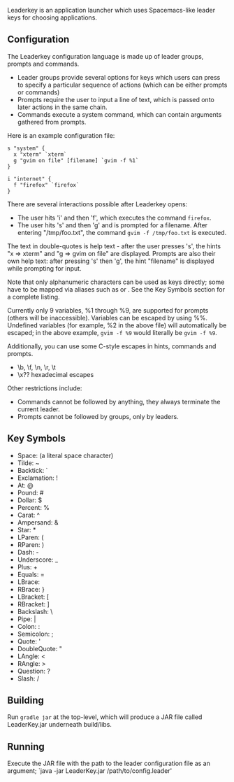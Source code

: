 Leaderkey is an application launcher which uses Spacemacs-like leader keys for choosing applications.

Configuration
-------------

The Leaderkey configuration language is made up of leader groups, prompts and commands.

- Leader groups provide several options for keys which users can press to specify a particular
  sequence of actions (which can be either prompts or commands)
- Prompts require the user to input a line of text, which is passed onto later actions in the
  same chain.
- Commands execute a system command, which can contain arguments gathered from prompts.

Here is an example configuration file:

    s "system" {
      x "xterm" `xterm`
      g "gvim on file" [filename] `gvim -f %1`
    }

    i "internet" {
      f "firefox" `firefox`
    }
   
There are several interactions possible after Leaderkey opens:

- The user hits 'i' and then 'f', which executes the command `firefox`.
- The user hits 's' and then 'g' and is prompted for a filename. After entering "/tmp/foo.txt", 
  the command `gvim -f /tmp/foo.txt` is executed.
  
The text in double-quotes is help text - after the user presses 's', the hints "x => xterm" and "g => gvim on file"
are displayed. Prompts are also their own help text: after pressing 's' then 'g', the hint "filename" is displayed
while prompting for input.
  
Note that only alphanumeric characters can be used as keys directly; some have to be mapped via aliases
such as <Tilde> or <Space>. See the Key Symbols section for a complete listing.

Currently only 9 variables, %1 through %9, are supported for prompts (others will be inaccessible). Variables can
be escaped by using %%. Undefined variables (for example, %2 in the above file) will automatically be escaped; in
the above example, `gvim -f %9` would literally be `gvim -f %9`. 

Additionally, you can use some C-style escapes in hints, commands and prompts.

- \\b, \\f, \\n, \\r, \\t
- \\x?? hexadecimal escapes

Other restrictions include:

- Commands cannot be followed by anything, they always terminate the current leader.
- Prompts cannot be followed by groups, only by leaders.

Key Symbols
-----------

- Space: (a literal space character)
- Tilde: ~
- Backtick: \`
- Exclamation: !
- At: @
- Pound: #
- Dollar: $
- Percent: %
- Carat: ^
- Ampersand: &
- Star: *
- LParen: (
- RParen: )
- Dash: -
- Underscore: _
- Plus: +
- Equals: =
- LBrace: 
- RBrace: }
- LBracket: [
- RBracket: ]
- Backslash: \\
- Pipe: |
- Colon: :
- Semicolon: ;
- Quote: '
- DoubleQuote: "
- LAngle: <
- RAngle: >
- Question: ?
- Slash: /

Building
--------

Run `gradle jar` at the top-level, which will produce a JAR file called 
LeaderKey.jar underneath build/libs.

Running
-------

Execute the JAR file with the path to the leader configuration file as an
argument; `java -jar LeaderKey.jar /path/to/config.leader'
